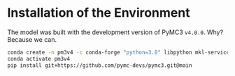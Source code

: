 # Installation of the Environment

The model was built with the development version of PyMC3 `v4.0.0`.
Why?
Because we can.

```bash
conda create -n pm3v4 -c conda-forge "python=3.8" libpython mkl-service m2w64-toolchain numba python-graphviz scipy
conda activate pm3v4
pip install git+https://github.com/pymc-devs/pymc3.git@main
```

